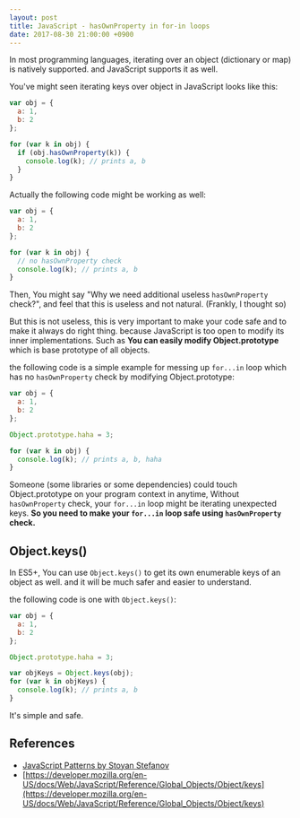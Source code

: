 ```yaml
---
layout: post
title: JavaScript - hasOwnProperty in for-in loops
date: 2017-08-30 21:00:00 +0900
---
```


In most programming languages, iterating over an object (dictionary or map) is natively supported. and JavaScript supports it as well.

You've might seen iterating keys over object in JavaScript looks like this:

```javascript
var obj = {
  a: 1,
  b: 2
};

for (var k in obj) {
  if (obj.hasOwnProperty(k)) {
    console.log(k); // prints a, b
  }
}
```

Actually the following code might be working as well:

```javascript
var obj = {
  a: 1,
  b: 2
};

for (var k in obj) {
  // no hasOwnProperty check
  console.log(k); // prints a, b
}
```

Then, You might say "Why we need additional useless `hasOwnProperty` check?", and feel that this is useless and not natural. (Frankly, I thought so)

But this is not useless, this is very important to make your code safe and to make it always do right thing.
because JavaScript is too open to modify its inner implementations. Such as **You can easily modify Object.prototype** which is base prototype of all objects.

the following code is a simple example for messing up `for...in` loop which has no `hasOwnProperty` check by modifying Object.prototype:

```javascript
var obj = {
  a: 1,
  b: 2
};

Object.prototype.haha = 3;

for (var k in obj) {
  console.log(k); // prints a, b, haha
}
```

Someone (some libraries or some dependencies) could touch Object.prototype on your program context in anytime, Without `hasOwnProperty` check, your `for...in` loop might be iterating unexpected keys. **So you need to make your `for...in` loop safe using `hasOwnProperty` check.**

## Object.keys()

In ES5+, You can use `Object.keys()` to get its own enumerable keys of an object as well. and it will be much safer and easier to understand.

the following code is one with `Object.keys()`:

```javascript
var obj = {
  a: 1,
  b: 2
};

Object.prototype.haha = 3;

var objKeys = Object.keys(obj);
for (var k in objKeys) {
  console.log(k); // prints a, b
}
```

It's simple and safe.

## References

- [JavaScript Patterns by Stoyan Stefanov](http://shop.oreilly.com/product/9780596806767.do)
- [https://developer.mozilla.org/en-US/docs/Web/JavaScript/Reference/Global_Objects/Object/keys](https://developer.mozilla.org/en-US/docs/Web/JavaScript/Reference/Global_Objects/Object/keys)
